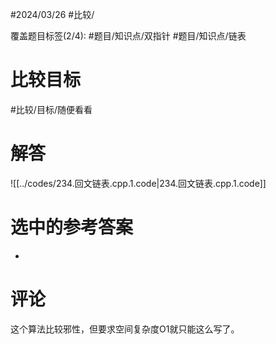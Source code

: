 #2024/03/26 #比较/

覆盖题目标签(2/4):   #题目/知识点/双指针 #题目/知识点/链表

# 比较目标

#比较/目标/随便看看

# 解答

![[../codes/234.回文链表.cpp.1.code|234.回文链表.cpp.1.code]]

# 选中的参考答案

-

# 评论

这个算法比较邪性，但要求空间复杂度O1就只能这么写了。